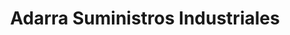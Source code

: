 ---
title: "Adarra Suministros Industriales"
url: /hernani/adarra-suministros-industriales/
shop: hardware
---